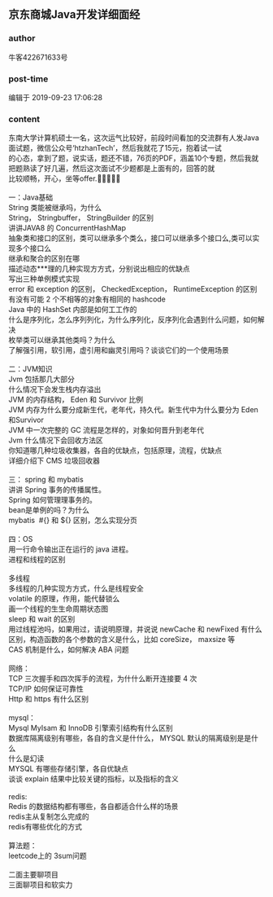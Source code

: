 ## 京东商城Java开发详细面经
### author 
牛客422671633号
### post-time 

编辑于  2019-09-23 17:06:28
### content 
<div class="post-topic-des nc-post-content">
 <div>
  东南大学计算机硕士一名，这次运气比较好，前段时间看加的交流群有人发Java面试题，微信公众号‘htzhanTech’，然后我就花了15元，抱着试一试
  <br/>
  的心态，拿到了题，说实话，题还不错，76页的PDF，涵盖10个专题，然后我就把题熟读了好几遍，然后这次面试不少题都是上面有的，回答的就
  <br/>
  比较顺畅，开心，坐等offer.🤗🤗🤗🤗🤗
  <br/>
  <br/>
  一：Java基础
  <br/>
  String 类能被继承吗，为什么
  <br/>
  String， Stringbuffer， StringBuilder 的区别
  <br/>
  讲讲JAVA8 的 ConcurrentHashMap
  <br/>
  抽象类和接⼝的区别，类可以继承多个类么，接口可以继承多个接口么,类可以实现多个接口么
  <br/>
  继承和聚合的区别在哪
  <br/>
  描述动态***理的⼏种实现⽅方式，分别说出相应的优缺点
  <br/>
  写出三种单例模式实现
  <br/>
  error 和 exception 的区别， CheckedException， RuntimeException 的区别
  <br/>
  有没有可能 2 个不相等的对象有相同的 hashcode
  <br/>
  Java 中的 HashSet 内部是如何⼯工作的
  <br/>
  什么是序列化，怎么序列列化，为什么序列化，反序列化会遇到什么问题，如何解决
  <br/>
  枚举类可以继承其他类吗？为什么
  <br/>
  了解强引用，软引用，虚引用和幽灵引用吗？谈谈它们的⼀个使⽤场景
  <br/>
  <br/>
  二：JVM知识
  <br/>
  Jvm 包括那⼏大部分
  <br/>
  什么情况下会发生栈内存溢出
  <br/>
  JVM 的内存结构， Eden 和 Survivor ⽐例
  <br/>
  JVM 内存为什么要分成新生代，⽼年代，持久代。新⽣代中为什么要分为 Eden 和Survivor
  <br/>
  JVM 中一次完整的 GC 流程是怎样的，对象如何晋升到⽼年代
  <br/>
  Jvm 什么情况下会回收⽅法区
  <br/>
  你知道哪几种垃圾收集器，各⾃的优缺点，包括原理，流程，优缺点
  <br/>
  详细介绍下 CMS 垃圾回收器
  <br/>
  <br/>
  三： spring 和 mybatis
  <br/>
  讲讲 Spring 事务的传播属性。
  <br/>
  Spring 如何管理理事务的。
  <br/>
  bean是单例的吗？为什么
  <br/>
  mybatis  #{} 和 ${} 区别，怎么实现分页
  <br/>
  <br/>
  四：OS
  <br/>
  ⽤一行命令输出正在运行的 java 进程。
  <br/>
  进程和线程的区别
  <br/>
  <br/>
  多线程
  <br/>
  多线程的⼏种实现⽅方式，什么是线程安全
  <br/>
  volatile 的原理，作用，能代替锁么
  <br/>
  画一个线程的⽣生命周期状态图
  <br/>
  sleep 和 wait 的区别
  <br/>
  ⽤过线程池吗，如果用过，请说明原理，并说说 newCache 和 newFixed 有什么区别，构造函数的各个参数的含义是什么，⽐如 coreSize， maxsize 等
  <br/>
  CAS 机制是什么，如何解决 ABA 问题
  <br/>
  <br/>
  网络：
  <br/>
  TCP 三次握手和四次挥手的流程，为什什么断开连接要 4 次
  <br/>
  TCP/IP 如何保证可靠性
  <br/>
  Http 和 https 有什么区别
  <br/>
  <br/>
  mysql：
  <br/>
  Mysql MyIsam 和 InnoDB 引擎索引结构有什么区别
  <br/>
  数据库隔离级别有哪些，各⾃的含义是什什么， MYSQL 默认的隔离级别是是什么
  <br/>
  什么是幻读
  <br/>
  MYSQL 有哪些存储引擎，各自优缺点
  <br/>
  谈谈 explain 结果中⽐较关键的指标，以及指标的含义
  <br/>
  <br/>
  redis:
  <br/>
  Redis 的数据结构都有哪些，各⾃都适合什么样的场景
  <br/>
  redis主从复制怎么完成的
  <br/>
  redis有哪些优化的方式
  <br/>
  <br/>
  算法题：
  <br/>
  leetcode上的 3sum问题
  <br/>
  <br/>
  二面主要聊项目
  <br/>
  <div>
   三面聊项目和软实力
  </div>
 </div>
</div>
